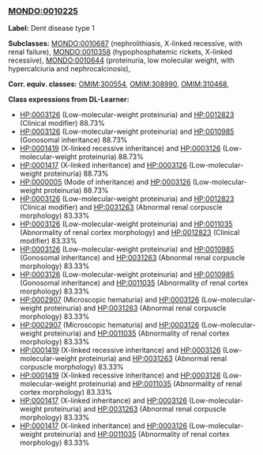 
### [MONDO:0010225](http://purl.obolibrary.org/obo/MONDO_0010225)
**Label:** Dent disease type 1

**Subclasses:** [MONDO:0010687](http://purl.obolibrary.org/obo/MONDO_0010687) (nephrolithiasis, X-linked recessive, with renal failure), [MONDO:0010358](http://purl.obolibrary.org/obo/MONDO_0010358) (hypophosphatemic rickets, X-linked recessive), [MONDO:0010644](http://purl.obolibrary.org/obo/MONDO_0010644) (proteinuria, low molecular weight, with hypercalciuria and nephrocalcinosis), 

**Corr. equiv. classes:** [OMIM:300554](http://purl.obolibrary.org/obo/OMIM_300554), [OMIM:308990](http://purl.obolibrary.org/obo/OMIM_308990), [OMIM:310468](http://purl.obolibrary.org/obo/OMIM_310468), 

**Class expressions from DL-Learner:**

- [HP:0003126](http://purl.obolibrary.org/obo/HP_0003126) (Low-molecular-weight proteinuria) and [HP:0012823](http://purl.obolibrary.org/obo/HP_0012823) (Clinical modifier) 88.73%
- [HP:0003126](http://purl.obolibrary.org/obo/HP_0003126) (Low-molecular-weight proteinuria) and [HP:0010985](http://purl.obolibrary.org/obo/HP_0010985) (Gonosomal inheritance) 88.73%
- [HP:0001419](http://purl.obolibrary.org/obo/HP_0001419) (X-linked recessive inheritance) and [HP:0003126](http://purl.obolibrary.org/obo/HP_0003126) (Low-molecular-weight proteinuria) 88.73%
- [HP:0001417](http://purl.obolibrary.org/obo/HP_0001417) (X-linked inheritance) and [HP:0003126](http://purl.obolibrary.org/obo/HP_0003126) (Low-molecular-weight proteinuria) 88.73%
- [HP:0000005](http://purl.obolibrary.org/obo/HP_0000005) (Mode of inheritance) and [HP:0003126](http://purl.obolibrary.org/obo/HP_0003126) (Low-molecular-weight proteinuria) 88.73%
- [HP:0003126](http://purl.obolibrary.org/obo/HP_0003126) (Low-molecular-weight proteinuria) and [HP:0012823](http://purl.obolibrary.org/obo/HP_0012823) (Clinical modifier) and [HP:0031263](http://purl.obolibrary.org/obo/HP_0031263) (Abnormal renal corpuscle morphology) 83.33%
- [HP:0003126](http://purl.obolibrary.org/obo/HP_0003126) (Low-molecular-weight proteinuria) and [HP:0011035](http://purl.obolibrary.org/obo/HP_0011035) (Abnormality of renal cortex morphology) and [HP:0012823](http://purl.obolibrary.org/obo/HP_0012823) (Clinical modifier) 83.33%
- [HP:0003126](http://purl.obolibrary.org/obo/HP_0003126) (Low-molecular-weight proteinuria) and [HP:0010985](http://purl.obolibrary.org/obo/HP_0010985) (Gonosomal inheritance) and [HP:0031263](http://purl.obolibrary.org/obo/HP_0031263) (Abnormal renal corpuscle morphology) 83.33%
- [HP:0003126](http://purl.obolibrary.org/obo/HP_0003126) (Low-molecular-weight proteinuria) and [HP:0010985](http://purl.obolibrary.org/obo/HP_0010985) (Gonosomal inheritance) and [HP:0011035](http://purl.obolibrary.org/obo/HP_0011035) (Abnormality of renal cortex morphology) 83.33%
- [HP:0002907](http://purl.obolibrary.org/obo/HP_0002907) (Microscopic hematuria) and [HP:0003126](http://purl.obolibrary.org/obo/HP_0003126) (Low-molecular-weight proteinuria) and [HP:0031263](http://purl.obolibrary.org/obo/HP_0031263) (Abnormal renal corpuscle morphology) 83.33%
- [HP:0002907](http://purl.obolibrary.org/obo/HP_0002907) (Microscopic hematuria) and [HP:0003126](http://purl.obolibrary.org/obo/HP_0003126) (Low-molecular-weight proteinuria) and [HP:0011035](http://purl.obolibrary.org/obo/HP_0011035) (Abnormality of renal cortex morphology) 83.33%
- [HP:0001419](http://purl.obolibrary.org/obo/HP_0001419) (X-linked recessive inheritance) and [HP:0003126](http://purl.obolibrary.org/obo/HP_0003126) (Low-molecular-weight proteinuria) and [HP:0031263](http://purl.obolibrary.org/obo/HP_0031263) (Abnormal renal corpuscle morphology) 83.33%
- [HP:0001419](http://purl.obolibrary.org/obo/HP_0001419) (X-linked recessive inheritance) and [HP:0003126](http://purl.obolibrary.org/obo/HP_0003126) (Low-molecular-weight proteinuria) and [HP:0011035](http://purl.obolibrary.org/obo/HP_0011035) (Abnormality of renal cortex morphology) 83.33%
- [HP:0001417](http://purl.obolibrary.org/obo/HP_0001417) (X-linked inheritance) and [HP:0003126](http://purl.obolibrary.org/obo/HP_0003126) (Low-molecular-weight proteinuria) and [HP:0031263](http://purl.obolibrary.org/obo/HP_0031263) (Abnormal renal corpuscle morphology) 83.33%
- [HP:0001417](http://purl.obolibrary.org/obo/HP_0001417) (X-linked inheritance) and [HP:0003126](http://purl.obolibrary.org/obo/HP_0003126) (Low-molecular-weight proteinuria) and [HP:0011035](http://purl.obolibrary.org/obo/HP_0011035) (Abnormality of renal cortex morphology) 83.33%



